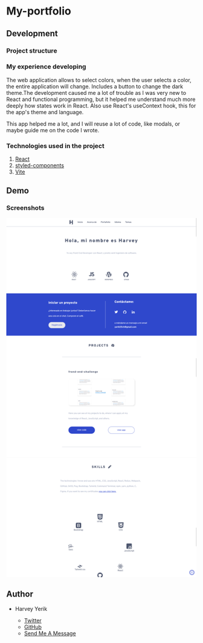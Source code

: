 # My-portfolio

## Development 
### Project structure


### My experience developing

The web application allows to select colors, when the user selects a color, the entire application will change. Includes a button to change the dark theme.The development caused me a lot of trouble as I was very new to React and functional programming, but it helped me understand much more deeply how states work in React. Also use React's useContext hook, this for the app's theme and language.



This app helped me a lot, and I will reuse a lot of code, like modals, or maybe guide me on the code I wrote.

### Technologies used in the project


1. [React](https://es.reactjs.org/)
1. [styled-components](https://styled-components.com/)
1. [Vite](https://vitejs.dev/)


## Demo 

### Screenshots

<img src="./screenshots/test-3.png" />
<img src="./screenshots/test-2.png" />
<img src="./screenshots/test-1.png" />

## Author

- Harvey Yerik

    - [Twitter](https://twitter.com/yerikhar)
    - [GitHub](https://github.com/YerikAH)
    - [Send Me A Message](https://yerikah.github.io/send-me-a-message/dist/)

